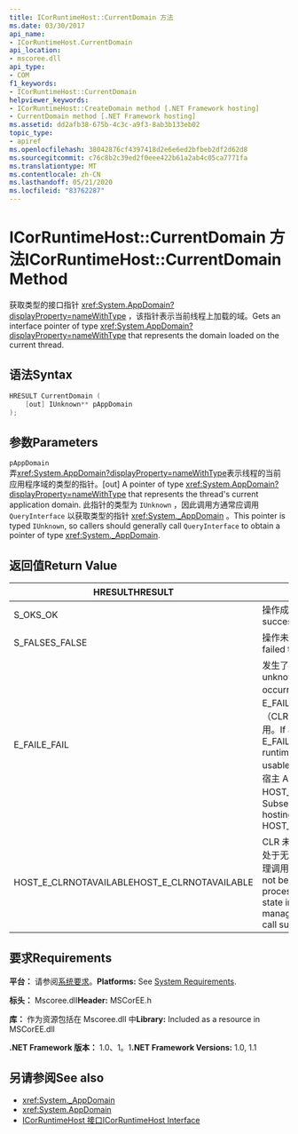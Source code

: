 ```yaml
---
title: ICorRuntimeHost::CurrentDomain 方法
ms.date: 03/30/2017
api_name:
- ICorRuntimeHost.CurrentDomain
api_location:
- mscoree.dll
api_type:
- COM
f1_keywords:
- ICorRuntimeHost::CurrentDomain
helpviewer_keywords:
- ICorRuntimeHost::CreateDomain method [.NET Framework hosting]
- CurrentDomain method [.NET Framework hosting]
ms.assetid: dd2afb38-675b-4c3c-a9f3-8ab3b133eb02
topic_type:
- apiref
ms.openlocfilehash: 38042876cf4397418d2e6e6ed2bfbeb2df2d62d8
ms.sourcegitcommit: c76c8b2c39ed2f0eee422b61a2ab4c05ca7771fa
ms.translationtype: MT
ms.contentlocale: zh-CN
ms.lasthandoff: 05/21/2020
ms.locfileid: "83762287"
---
```

# <a name="icorruntimehostcurrentdomain-method"></a><span data-ttu-id="6a724-102">ICorRuntimeHost::CurrentDomain 方法</span><span class="sxs-lookup"><span data-stu-id="6a724-102">ICorRuntimeHost::CurrentDomain Method</span></span>
<span data-ttu-id="6a724-103">获取类型的接口指针 <xref:System.AppDomain?displayProperty=nameWithType> ，该指针表示当前线程上加载的域。</span><span class="sxs-lookup"><span data-stu-id="6a724-103">Gets an interface pointer of type <xref:System.AppDomain?displayProperty=nameWithType> that represents the domain loaded on the current thread.</span></span>  
  
## <a name="syntax"></a><span data-ttu-id="6a724-104">语法</span><span class="sxs-lookup"><span data-stu-id="6a724-104">Syntax</span></span>  
  
```cpp  
HRESULT CurrentDomain (  
    [out] IUnknown** pAppDomain  
);  
```  
  
## <a name="parameters"></a><span data-ttu-id="6a724-105">参数</span><span class="sxs-lookup"><span data-stu-id="6a724-105">Parameters</span></span>  
 `pAppDomain`  
 <span data-ttu-id="6a724-106">弄<xref:System.AppDomain?displayProperty=nameWithType>表示线程的当前应用程序域的类型的指针。</span><span class="sxs-lookup"><span data-stu-id="6a724-106">[out] A pointer of type <xref:System.AppDomain?displayProperty=nameWithType> that represents the thread's current application domain.</span></span> <span data-ttu-id="6a724-107">此指针的类型为 `IUnknown` ，因此调用方通常应调用 `QueryInterface` 以获取类型的指针 <xref:System._AppDomain> 。</span><span class="sxs-lookup"><span data-stu-id="6a724-107">This pointer is typed `IUnknown`, so callers should generally call `QueryInterface` to obtain a pointer of type <xref:System._AppDomain>.</span></span>  
  
## <a name="return-value"></a><span data-ttu-id="6a724-108">返回值</span><span class="sxs-lookup"><span data-stu-id="6a724-108">Return Value</span></span>  
  
|<span data-ttu-id="6a724-109">HRESULT</span><span class="sxs-lookup"><span data-stu-id="6a724-109">HRESULT</span></span>|<span data-ttu-id="6a724-110">说明</span><span class="sxs-lookup"><span data-stu-id="6a724-110">Description</span></span>|  
|-------------|-----------------|  
|<span data-ttu-id="6a724-111">S_OK</span><span class="sxs-lookup"><span data-stu-id="6a724-111">S_OK</span></span>|<span data-ttu-id="6a724-112">操作成功。</span><span class="sxs-lookup"><span data-stu-id="6a724-112">The operation was successful.</span></span>|  
|<span data-ttu-id="6a724-113">S_FALSE</span><span class="sxs-lookup"><span data-stu-id="6a724-113">S_FALSE</span></span>|<span data-ttu-id="6a724-114">操作未能完成。</span><span class="sxs-lookup"><span data-stu-id="6a724-114">The operation failed to complete.</span></span>|  
|<span data-ttu-id="6a724-115">E_FAIL</span><span class="sxs-lookup"><span data-stu-id="6a724-115">E_FAIL</span></span>|<span data-ttu-id="6a724-116">发生了未知的灾难性故障。</span><span class="sxs-lookup"><span data-stu-id="6a724-116">An unknown, catastrophic failure occurred.</span></span> <span data-ttu-id="6a724-117">如果方法返回 E_FAIL，则公共语言运行时（CLR）在该过程中将不再可用。</span><span class="sxs-lookup"><span data-stu-id="6a724-117">If a method returns E_FAIL, the common language runtime (CLR) is no longer usable in the process.</span></span> <span data-ttu-id="6a724-118">对任何宿主 Api 的后续调用都会返回 HOST_E_CLRNOTAVAILABLE。</span><span class="sxs-lookup"><span data-stu-id="6a724-118">Subsequent calls to any hosting APIs return HOST_E_CLRNOTAVAILABLE.</span></span>|  
|<span data-ttu-id="6a724-119">HOST_E_CLRNOTAVAILABLE</span><span class="sxs-lookup"><span data-stu-id="6a724-119">HOST_E_CLRNOTAVAILABLE</span></span>|<span data-ttu-id="6a724-120">CLR 未加载到进程中，或 CLR 处于无法运行托管代码或成功处理调用的状态。</span><span class="sxs-lookup"><span data-stu-id="6a724-120">The CLR has not been loaded into a process, or the CLR is in a state in which it cannot run managed code or process the call successfully.</span></span>|  
  
## <a name="requirements"></a><span data-ttu-id="6a724-121">要求</span><span class="sxs-lookup"><span data-stu-id="6a724-121">Requirements</span></span>  
 <span data-ttu-id="6a724-122">**平台：** 请参阅[系统要求](../../get-started/system-requirements.md)。</span><span class="sxs-lookup"><span data-stu-id="6a724-122">**Platforms:** See [System Requirements](../../get-started/system-requirements.md).</span></span>  
  
 <span data-ttu-id="6a724-123">**标头：** Mscoree.dll</span><span class="sxs-lookup"><span data-stu-id="6a724-123">**Header:** MSCorEE.h</span></span>  
  
 <span data-ttu-id="6a724-124">**库：** 作为资源包括在 Mscoree.dll 中</span><span class="sxs-lookup"><span data-stu-id="6a724-124">**Library:** Included as a resource in MSCorEE.dll</span></span>  
  
 <span data-ttu-id="6a724-125">**.NET Framework 版本：** 1.0、1。1</span><span class="sxs-lookup"><span data-stu-id="6a724-125">**.NET Framework Versions:** 1.0, 1.1</span></span>  
  
## <a name="see-also"></a><span data-ttu-id="6a724-126">另请参阅</span><span class="sxs-lookup"><span data-stu-id="6a724-126">See also</span></span>

- <xref:System._AppDomain>
- <xref:System.AppDomain>
- [<span data-ttu-id="6a724-127">ICorRuntimeHost 接口</span><span class="sxs-lookup"><span data-stu-id="6a724-127">ICorRuntimeHost Interface</span></span>](icorruntimehost-interface.md)
